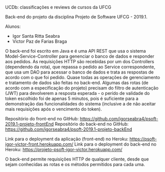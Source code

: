 UCDb: classificações e reviews de cursos da UFCG

Back-end do projeto da disciplina Projeto de Software UFCG - 2019.1.

Alunos:
* Igor Santa Ritta Seabra
* Victor Paz de Farias Braga

O back-end foi escrito em Java e é uma API REST que usa o sistema Model-Service-Controller para genenciar o banco de dados e responder aos pedidos. As requisições HTTP são recebidas por um dos Controllers (dependendo da rota), que repassa o pedido ao Service correspondente, que usa um DAO para acessar o banco de dados e trata as respostas de acordo com o que foi pedido. Quase todas as operações de gerenciamento e tratamento de dados são feitas no back-end. Algumas das rotas (de acordo com a especificação do projeto) precisam do filtro de autenticação (JWT) para devolverem a resposta esperada - o perído de validade do token escolhido foi de apenas 5 minutos, pois é suficiente para a demonstração das funcionalidades do sistema (inclusive a de não aceitar mais requisições após o vencimento do token).

Repositório do front-end no GitHub: https://github.com/igorseabra4/psoft-2019.1-projeto-frontEnd
Repositório do back-end no GitHub: https://github.com/igorseabra4/psoft-2019.1-projeto-backEnd

Link para o deployment da aplicação (front-end) no Heroku: https://psoft-igor-victor-front.herokuapp.com/
Link para o deployment do back-end no Heroku: https://projeto-psoft-igor-victor.herokuapp.com/

O back-end permite requisições HTTP de qualquer cliente, desde que sejam conhecidas as rotas e os métodos permitidos para cada uma.
